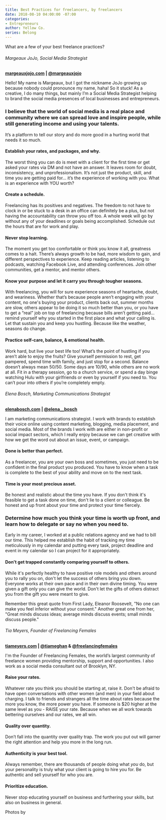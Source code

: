 ```yaml
---
title: Best Practices for freelancers, by freelancers
date: 2018-08-10 04:00:00 -07:00
categories:
- Entrepreneurs
author: Yellow Co.
series: Belong
---
```


What are a few of your best freelance practices?

###### Margeaux JoJo, Social Media Strategist  

**[margeauxjojo.com](https://www.margeauxjojo.com/) | [@margeauxjojo](https://www.instagram.com/margeauxjojo/)**

Hello! My name is Margeaux, but I got the nickname JoJo growing up because nobody could pronounce my name, haha! So it stuck! As a creative, I do many things, but mainly I’m a Social Media Strategist helping to brand the social media presences of local businesses and entrepreneurs. 

### I believe that the world of social media is a real place and community where we can spread love and inspire people, while still generating income and using your talents. 

It’s a platform to tell our story and do more good in a hurting world that needs it so much.

#### Establish your rates, and packages, and why. 

The worst thing you can do is meet with a client for the first time or get asked your rates via DM and not have an answer. It leaves room for doubt, inconsistency, and unprofessionalism. It’s not just the product, skill, and time you are getting paid for... it’s the experience of working with you. What is an experience with YOU worth?  

#### Create a schedule.

Freelancing has its positives and negatives. The freedom to not have to clock in or be stuck to a desk in an office can definitely be a plus, but not having the accountability can throw you off too. A whole week will go by without any of your deadlines or goals being accomplished. Schedule out the hours that are for work and play.

#### Never stop learning.

The moment you get too comfortable or think you know it all, greatness comes to a halt. There’s always growth to be had, more wisdom to gain, and different perspectives to experience. Keep reading articles, listening to podcasts, watching Facebook Live, and attending conferences. Join other communities, get a mentor, and mentor others. 

#### Know your purpose and let it carry you through tougher seasons.

With freelancing, you will for sure experience seasons of heartache, doubt, and weariness. Whether that’s because people aren’t engaging with your content, no one's buying your product, clients back out, summer months are slow, others appear to be doing it so much better than you, or you have to get a “real” job on top of freelancing because bills aren’t getting paid... remind yourself why you started in the first place and what your calling is. Let that sustain you and keep you hustling. Because like the weather, seasons do change. 

#### Practice self-care, balance, & emotional health.

Work hard, but live your best life too! What’s the point of hustling if you aren’t able to enjoy the fruits? Give yourself permission to rest, get pampered, spend time with family, and just stop for a second. Balance doesn’t always mean 50/50. Some days are 10/90, while others are no work at all. Fit in a therapy session, go to a church service, or spend a day binge watching Hulu with your girlfriends or even by yourself if you need to. You can’t pour into others if you’re completely empty.

###### Elena Bosch, Marketing Communications Strategist

**[elenabosch.com](http://elenabosch.com/) | [@elena__bosch](https://www.instagram.com/elena__bosch/)**

I am marketing communications strategist. I work with brands to establish their voice online using content marketing, blogging, media placement, and social media. Most of the brands I work with are either in non-profit or social impact sectors, which I really enjoy because we can get creative with how we get the word out about an issue, event, or campaign.

#### Done is better than perfect. 

As a freelancer, you are your own boss and sometimes, you just need to be confident in the final product you produced. You have to know when a task is complete to the best of your ability and move on to the next task.

#### Time is your most precious asset. 

Be honest and realistic about the time you have. If you don't think it's feasible to get a task done on time, don't lie to a client or colleague. Be honest and up front about your time and protect your time fiercely. 

### Determine how much you think your time is worth up front, and learn how to delegate or say no when you need to.

Early in my career, I worked at a public relations agency and we had to bill our time. This helped me establish the habit of tracking my time meticulously in my calendar and putting every task, project deadline and event in my calendar so I can project for it appropriately.
 
#### Don't get trapped constantly comparing yourself to others. 

While it's perfectly healthy to have positive role models and others around you to rally you on, don't let the success of others bring you down. Everyone works at their own pace and in their own divine timing. You were given a gift only you can give the world. Don't let the gifts of others distract you from the gift you were meant to give.

Remember this great quote from First Lady, Eleanor Roosevelt, "No one can make you feel inferior without your consent." Another great one from her, "Great minds discuss ideas; average minds discuss events; small minds discuss people."

###### Tia Meyers, Founder of Freelancing Females

**[tiameyers.com](http://www.tiameyers.com/) | [@tiameghan](https://www.instagram.com/tiameghan/) & [@freelancingfemales](https://www.instagram.com/freelancingfemales/)**

I'm the Founder of Freelancing Females, the world’s largest community of freelance women providing mentorship, support and opportunities. I also work as a social media consultant out of Brooklyn, NY.

#### Raise your rates.

Whatever rate you think you should be starting at, raise it. Don't be afraid to have open conversations with other women (and men) in your field about charging. I talk to friends and strangers all the time about rates because the more you know, the more power you have. If someone is $20 higher at the same level as you - RAISE your rate. Because when we all work towards bettering ourselves and our rates, we all win.

#### Quality over quantity.

Don’t fall into the quantity over quality trap. The work you put out will garner the right attention and help you more in the long run. 

#### Authenticity is your best tool.

Always remember, there are thousands of people doing what _you_ do, but your personality is truly what your client is going to hire you for. Be authentic and sell yourself for who you are. 

#### Prioritize education.

Never stop educating yourself on business and furthering your skills, but also on business in general. 

Photos by